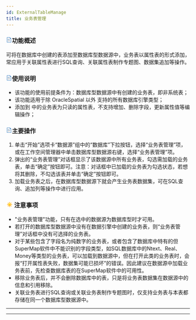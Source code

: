 ```yaml
---
id: ExternalTableManage
title: 业务表管理  
---  
```

### ![](../../img/read.gif)功能概述

可将在数据库中创建的表添加至数据库型数据源中，业务表以属性表的形式添加，常应用于关联属性表进行SQL查询、关联属性表制作专题图、数据集追加等操作。

### ![](../../img/read.gif)使用说明

  * 该功能的使用前提条件为：数据库型数据源中有创建的业务表，即非系统表；
  * 该功能适用于除 OracleSpatial 以外  支持的所有数据库引擎类型；
  * 添加到  中的业务表为只读的属性表，不支持增加、删除字段，更新属性值等编辑操作；

### ![](../../img/read.gif)主要操作

  1. 单击“开始”选项卡“数据源”组中的“数据库”下拉按钮，选择“业务表管理”项，或在工作空间管理器中单击数据库型数据源右键，选择“业务表管理”项。
  2. 弹出的“业务表管理”对话框显示了该数据源中所有业务表，勾选需加载的业务表，单击“确定”按钮即可。注意：对话框中已加载的业务表为勾选状态，若想将其删除，不勾选该表并单击“确定”按钮即可。
  3. 加载业务表之后，在数据库型数据源下就会产生业务表数据集，可在SQL查询、追加列等操作中进行应用。

### ![](../../img/note.png)注意事项

  * "业务表管理"功能，只有在选中的数据源为数据库型时才可用。 
  * 若打开的数据库型数据源中没有在数据引擎中创建的业务表，则“业务表管理”对话框中没有可选择的业务表。
  * 对于某些包含了字段名为纯数字的业务表，或者包含了数据库中特有的但SuperMap软件中不能识别的字段类型，如SQL数据库中的Ntext、Real、Money等类型的业务表，可以加载到数据源中，但在打开此类的业务表时，会报“打开属性表失败，数据集可能已损坏”的错误。因此建议在数据源中加载业务表前，先检查数据库表的在SuperMap软件中的可用性。
  * 移除业务表后，并不会删除数据库中的表，只是将业务表数据集在数据源中的信息和引用移除。
  * 关联业务表进行SQL查询或关联业务表制作专题图时，仅支持业务表与本表都存储在同一个数据库型数据源中。 

* * *

[](http://www.supermap.com)  
  
---

